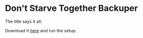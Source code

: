 # Don't Starve Together Backuper

The title says it all.

Download it [here](https://raw.githubusercontent.com/Jakooob14/DSTBackup/master/publish/setup.exe) and run the setup.
